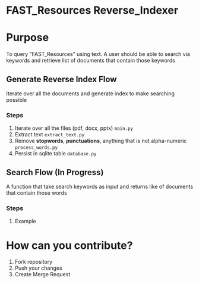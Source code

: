 # FAST_Resources Reverse_Indexer

# Purpose
To query "FAST_Resources" using text. 
A user should be able to search via keywords and retrieve list of documents that contain those keywords

## Generate Reverse Index Flow
Iterate over all the documents and generate index to make searching possible
### Steps
1. Iterate over all the files (pdf, docx, pptx) `main.py`
2. Extract text `extract_text.py`
3. Remove **stopwords**, **punctuations**, anything that is not alpha-numeric `process_words.py`
4. Persist in sqlite table `database.py`

## Search Flow (In Progress)
A function that take search keywords as input and returns like of documents that contain those words
### Steps
1. Example

# How can you contribute?

1. Fork repository 
2. Push your changes
3. Create Merge Request

